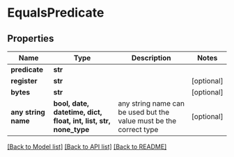 # EqualsPredicate


## Properties
Name | Type | Description | Notes
------------ | ------------- | ------------- | -------------
**predicate** | **str** |  | 
**register** | **str** |  | [optional] 
**bytes** | **str** |  | [optional] 
**any string name** | **bool, date, datetime, dict, float, int, list, str, none_type** | any string name can be used but the value must be the correct type | [optional]

[[Back to Model list]](../README.md#documentation-for-models) [[Back to API list]](../README.md#documentation-for-api-endpoints) [[Back to README]](../README.md)


